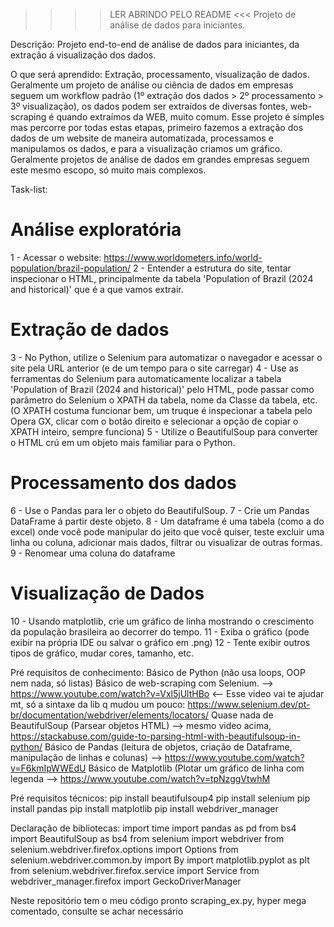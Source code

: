 >>>> LER ABRINDO PELO README <<<
Projeto de análise de dados para iniciantes.

Descrição: 
Projeto end-to-end de análise de dados para iniciantes, da extração á visualização dos dados.

O que será aprendido: 
Extração, processamento, visualização de dados.
Geralmente um projeto de análise ou ciência de dados em empresas seguem um workflow padrão (1º extração dos dados > 2º processamento > 3º visualização), os dados podem ser extraídos de diversas fontes, web-scraping é quando extraímos da WEB, muito comum.
Esse projeto é símples mas percorre por todas estas etapas, primeiro fazemos a extração dos dados de um website de maneira automatizada, processamos e manipulamos os dados, e para a visualização criamos um gráfico.
Geralmente projetos de análise de dados em grandes empresas seguem este mesmo escopo, só muito mais complexos.

Task-list:
# Análise exploratória
1 - Acessar o website: https://www.worldometers.info/world-population/brazil-population/
2 - Entender a estrutura do site, tentar inspecionar o HTML, principalmente da tabela 'Population of Brazil (2024 and historical)' que é a que vamos extrair.

# Extração de dados
3 - No Python, utilize o Selenium para automatizar o navegador e acessar o site pela URL anterior (e de um tempo para o site carregar)
4 - Use as ferramentas do Selenium para automaticamente localizar a tabela 'Population of Brazil (2024 and historical)' pelo HTML, pode passar como parâmetro do Selenium o XPATH da tabela, nome da Classe da tabela, etc.
(O XPATH costuma funcionar bem, um truque é inspecionar a tabela pelo Opera GX, clicar com o botão direito e selecionar a opção de copiar o XPATH inteiro, sempre funciona)
5 - Utilize o BeautifulSoup para converter o HTML crú em um objeto mais familiar para o Python.

# Processamento dos dados
6 - Use o Pandas para ler o objeto do BeautifulSoup.
7 - Crie um Pandas DataFrame á partir deste objeto.
8 - Um dataframe é uma tabela (como a do excel) onde você pode manipular do jeito que você quiser, teste excluir uma linha ou coluna, adicionar mais dados, filtrar ou visualizar de outras formas.
9 - Renomear uma coluna do dataframe

# Visualização de Dados
10 - Usando matplotlib, crie um gráfico de linha mostrando o crescimento da população brasileira ao decorrer do tempo.
11 - Exiba o gráfico (pode exibir na própria IDE ou salvar o gráfico em .png)
12 - Tente exibir outros tipos de gráfico, mudar cores, tamanho, etc.


Pré requisitos de conhecimento: 
Básico de Python (não usa loops, OOP nem nada, só listas)
Básico de web-scraping com Selenium. --> https://www.youtube.com/watch?v=Vxl5jUltHBo <-- Esse video vai te ajudar mt, só a sintaxe da lib q mudou um pouco: https://www.selenium.dev/pt-br/documentation/webdriver/elements/locators/
Quase nada de BeautifulSoup (Parsear objetos HTML) --> mesmo video acima, https://stackabuse.com/guide-to-parsing-html-with-beautifulsoup-in-python/
Básico de Pandas (leitura de objetos, criação de Dataframe, manipulação de linhas e colunas) --> https://www.youtube.com/watch?v=F6kmIpWWEdU
Básico de Matplotlib (Plotar um gráfico de linha com legenda --> https://www.youtube.com/watch?v=tpNzggVtwhM

Pré requisitos técnicos:
pip install beautifulsoup4
pip install selenium
pip install pandas
pip install matplotlib
pip install webdriver_manager

Declaração de bibliotecas:
import time
import pandas as pd
from bs4 import BeautifulSoup as bs4
from selenium import webdriver
from selenium.webdriver.firefox.options import Options
from selenium.webdriver.common.by import By
import matplotlib.pyplot as plt
from selenium.webdriver.firefox.service import Service
from webdriver_manager.firefox import GeckoDriverManager

Neste repositório tem o meu código pronto scraping_ex.py, hyper mega comentado, consulte se achar necessário
